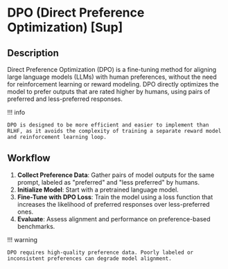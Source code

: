 # DPO (Direct Preference Optimization) [Sup]

## Description

Direct Preference Optimization (DPO) is a fine-tuning method for aligning large language models (LLMs) with human preferences, without the need for reinforcement learning or reward modeling.
DPO directly optimizes the model to prefer outputs that are rated higher by humans, using pairs of preferred and less-preferred responses.

!!! info

    DPO is designed to be more efficient and easier to implement than RLHF, as it avoids the complexity of training a separate reward model and reinforcement learning loop.

## Workflow

1. **Collect Preference Data**: Gather pairs of model outputs for the same prompt, labeled as "preferred" and "less preferred" by humans.
2. **Initialize Model**: Start with a pretrained language model.
3. **Fine-Tune with DPO Loss**: Train the model using a loss function that increases the likelihood of preferred responses over less-preferred ones.
4. **Evaluate**: Assess alignment and performance on preference-based benchmarks.

!!! warning

    DPO requires high-quality preference data. Poorly labeled or inconsistent preferences can degrade model alignment.
